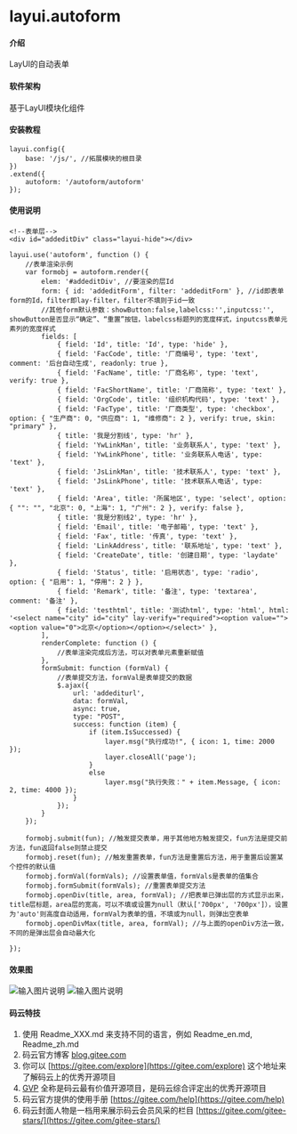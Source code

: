 # layui.autoform

#### 介绍
LayUI的自动表单

#### 软件架构
基于LayUI模块化组件

#### 安装教程

```
layui.config({
    base: '/js/', //拓展模块的根目录
})
.extend({
    autoform: '/autoform/autoform'
});
```


#### 使用说明

```
<!--表单层-->
<div id="addeditDiv" class="layui-hide"></div>

layui.use('autoform', function () {
    //表单渲染示例
    var formobj = autoform.render({
        elem: '#addeditDiv', //要渲染的层Id
        form: { id: 'addeditForm', filter: 'addeditForm' }, //id即表单form的Id，filter即lay-filter，filter不填则于id一致
        //其他form默认参数：showButton:false,labelcss:'',inputcss:'', showButton是否显示“确定”、“重置”按钮，labelcss标题列的宽度样式，inputcss表单元素列的宽度样式
        fields: [
            { field: 'Id', title: 'Id', type: 'hide' },
            { field: 'FacCode', title: '厂商编号', type: 'text', comment: '后台自动生成', readonly: true },
            { field: 'FacName', title: '厂商名称', type: 'text', verify: true },
            { field: 'FacShortName', title: '厂商简称', type: 'text' },
            { field: 'OrgCode', title: '组织机构代码', type: 'text' },
            { field: 'FacType', title: '厂商类型', type: 'checkbox', option: { "生产商": 0, "供应商": 1, "维修商": 2 }, verify: true, skin: "primary" },
            { title: '我是分割线', type: 'hr' },
            { field: 'YwLinkMan', title: '业务联系人', type: 'text' },
            { field: 'YwLinkPhone', title: '业务联系人电话', type: 'text' },
            { field: 'JsLinkMan', title: '技术联系人', type: 'text' },
            { field: 'JsLinkPhone', title: '技术联系人电话', type: 'text' },
            { field: 'Area', title: '所属地区', type: 'select', option: { "": "", "北京": 0, "上海": 1, "广州": 2 }, verify: false },
            { title: '我是分割线2', type: 'hr' },
            { field: 'Email', title: '电子邮箱', type: 'text' },
            { field: 'Fax', title: '传真', type: 'text' },
            { field: 'LinkAddress', title: '联系地址', type: 'text' },
            { field: 'CreateDate', title: '创建日期', type: 'laydate' },
            { field: 'Status', title: '启用状态', type: 'radio', option: { "启用": 1, "停用": 2 } },
            { field: 'Remark', title: '备注', type: 'textarea', comment: '备注' },
            { field: 'testhtml', title: '测试html', type: 'html', html: '<select name="city" id="city" lay-verify="required"><option value=""><option value="0">北京</option></option></select>' },
        ],
        renderComplete: function () {
            //表单渲染完成后方法，可以对表单元素重新赋值
        },
        formSubmit: function (formVal) {
            //表单提交方法，formVal是表单提交的数据
            $.ajax({
                url: 'addediturl',
                data: formVal,
                async: true,
                type: "POST",
                success: function (item) {
                    if (item.IsSuccessed) {
                        layer.msg("执行成功!", { icon: 1, time: 2000 });
                        layer.closeAll('page');
                    }
                    else
                        layer.msg("执行失败：" + item.Message, { icon: 2, time: 4000 });                
                }
            });
        }
    });

    formobj.submit(fun); //触发提交表单，用于其他地方触发提交，fun方法是提交前方法，fun返回false则禁止提交
    formobj.reset(fun); //触发重置表单，fun方法是重置后方法，用于重置后设置某个控件的默认值
    formobj.formVal(formVals); //设置表单值，formVals是表单的值集合
    formobj.formSubmit(formVals); //重置表单提交方法
    formobj.openDiv(title, area, formVal); //把表单已弹出层的方式显示出来，title层标题，area层的宽高，可以不填或设置为null（默认['700px', '700px']），设置为'auto'则高度自动适用，formVal为表单的值，不填或为null，则弹出空表单
    formobj.openDivMax(title, area, formVal); //与上面的openDiv方法一致，不同的是弹出层会自动最大化

});
```
#### 效果图
![输入图片说明](https://images.gitee.com/uploads/images/2020/0613/175444_fd4b06c1_727020.png "效果图1")
![输入图片说明](https://images.gitee.com/uploads/images/2020/0613/175458_40221942_727020.png "效果图2")

#### 码云特技

1.  使用 Readme\_XXX.md 来支持不同的语言，例如 Readme\_en.md, Readme\_zh.md
2.  码云官方博客 [blog.gitee.com](https://blog.gitee.com)
3.  你可以 [https://gitee.com/explore](https://gitee.com/explore) 这个地址来了解码云上的优秀开源项目
4.  [GVP](https://gitee.com/gvp) 全称是码云最有价值开源项目，是码云综合评定出的优秀开源项目
5.  码云官方提供的使用手册 [https://gitee.com/help](https://gitee.com/help)
6.  码云封面人物是一档用来展示码云会员风采的栏目 [https://gitee.com/gitee-stars/](https://gitee.com/gitee-stars/)

